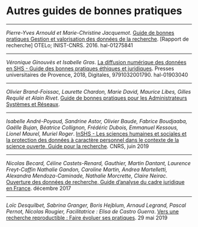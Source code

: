 # Autres guides de bonnes pratiques

---

*Pierre-Yves Arnould et Marie-Christine Jacquemot*. [Guide de bonnes pratiques Gestion et valorisation des données de la recherche](https://hal.archives-ouvertes.fr/hal-01275841/document). [Rapport de recherche] OTELo; INIST-CNRS. 2016. hal-01275841

---

*Véronique Ginouvès et Isabelle Gras*. [La diffusion numérique des données en SHS - Guide des bonnes pratiques éthiques et juridiques](https://hal-amu.archives-ouvertes.fr/hal-01903040). Presses universitaires de Provence, 2018, Digitales, 9791032001790. hal-01903040

---

*Olivier Brand-Foissac, Laurette Chardon, Marie David, Maurice Libes, Gilles Requilé et Alain Rivet*.
[Guide de bonnes pratiques pour les Administrateurs Systèmes et Réseaux](http://gbp.resinfo.org/). 

---

*Isabelle André-Poyaud, Sandrine Astor, Olivier Baude, Fabrice Boudjaaba, Gaëlle Bujan, Béatrice Collignon, Frédéric Dubois, Emmanuel Kessous, Lionel Maurel, Muriel Roger*.
[InSHS - Les sciences humaines et sociales et la protection des données à caractère personnel dans le contexte de la science ouverte, Guide pour la recherche](https://www.inshs.cnrs.fr/sites/institut_inshs/files/pdf/guide-rgpd_2.pdf). CNRS, juin 2019


---

*Nicolas Becard, Céline Castets-Renard, Gauthier, Martin  Dantant,  Laurence Freyt-Caffin  Nathalie Gandon, Caroline Martin, Andrea Martelletti, Alexandra Mendoza-Caminade, Nathalie Morcrette, Claire Neirac*.
[Ouverture des données de recherche, Guide d’analyse du cadre juridique en France](https://www.ouvrirlascience.fr/wp-content/uploads/2018/11/Guide_Juridique_V2.pdf). décembre 2017


---

*Loïc Desquilbet, Sabrina Granger, Boris Hejblum,
Arnaud Legrand, Pascal Pernot, Nicolas Rougier, 
Facilitatrice : Elisa de Castro Guerra*.
[Vers une recherche reproductible :  Faire évoluer ses pratiques](https://hal.archives-ouvertes.fr/hal-02144142v1/document). 29 mai 2019

